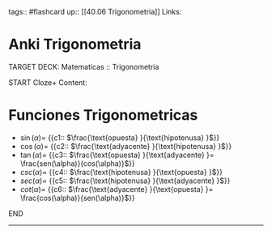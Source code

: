 tags:: #flashcard 
up:: [[40.06 Trigonometria]]
Links: 
# Anki Trigonometria
TARGET DECK: Matematicas :: Trigonometria

START
Cloze+
Content:
# Funciones Trigonometricas
- $\sin(\alpha)=$ {{c1:: $\frac{\text{opuesta} }{\text{hipotenusa} }$}}
- $\cos(\alpha)=$ {{c2:: $\frac{\text{adyacente} }{\text{hipotenusa} }$}}
- $\tan(\alpha)=$ {{c3:: $\frac{\text{opuesta} }{\text{adyacente} }= \frac{sen(\alpha)}{cos(\alpha)}$}}
- $csc(\alpha)=$ {{c4:: $\frac{\text{hipotenusa} }{\text{opuesta} }$}}
- $sec(\alpha)=$ {{c5:: $\frac{\text{hipotenusa} }{\text{adyacente} }$}}
- $cot(\alpha)=$ {{c6:: $\frac{\text{adyacente} }{\text{opuesta} }= \frac{cos(\alpha)}{sen(\alpha)}$}}
<!--ID: 1666378807290-->
END
___
